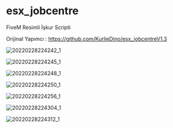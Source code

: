 # esx_jobcentre
FiveM Resimli İşkur Scripti

Orijinal Yapımcı : https://github.com/KurlieDino/esx_jobcentreV1.3

![20220228224242_1](https://user-images.githubusercontent.com/30554032/156048650-41f47d98-c063-4331-a4fa-a4d41b89ae71.jpg)

![20220228224245_1](https://user-images.githubusercontent.com/30554032/156048665-95686a22-b614-46ff-ac03-7a6f2a402589.jpg)

![20220228224248_1](https://user-images.githubusercontent.com/30554032/156048681-fadd0518-521f-4658-be3b-60a2fe8a1209.jpg)

![20220228224250_1](https://user-images.githubusercontent.com/30554032/156048696-8b57d613-61dd-4598-944d-6a940d4884aa.jpg)

![20220228224256_1](https://user-images.githubusercontent.com/30554032/156048711-364b54d8-797a-443d-949d-fd46945e3cc9.jpg)

![20220228224304_1](https://user-images.githubusercontent.com/30554032/156048720-60e9b957-2770-47d9-b7a3-a1f530e6a878.jpg)

![20220228224312_1](https://user-images.githubusercontent.com/30554032/156048727-feaf22ce-add3-41fb-8690-5bdcf15d7e1e.jpg)
